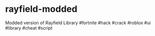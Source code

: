 # rayfield-modded
Modded version of Rayfield Library #fortnite #hack #crack #roblox #ui #library #cheat #script
